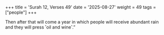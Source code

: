 +++
title = 'Surah 12, Verses 49'
date = '2025-08-27'
weight = 49
tags = ["people"]
+++

Then after that will come a year in which people will receive abundant rain and they will press ˹oil and wine˺.”